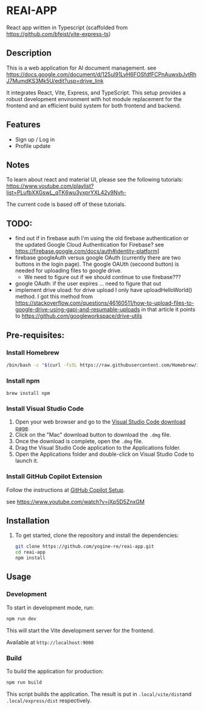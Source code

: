 # REAI-APP 
React app written in Typescript
(scaffolded from https://github.com/bfeist/vite-express-ts)

## Description

This is a web application for AI document management.
see https://docs.google.com/document/d/125ul91LyH6FOSfdfFCPnAuwxbJytRhJ7MumdKS3Mk5U/edit?usp=drive_link

It integrates React, Vite, Express, and TypeScript. This setup provides a robust development environment with hot module replacement for the frontend and an efficient build system for both frontend and backend.


## Features

- Sign up / Log in
- Profile update

## Notes

To learn about react and material UI, please see the following tutorials:
https://www.youtube.com/playlist?list=PLufbXXGswL_qTK6wu3yxprYXL42y9Nvh-

The current code is based off of these tutorials.

## TODO:
- find out if in firebase auth I'm using the old firebase authentication or the updated Google Cloud Authentication for Firebase?
see https://firebase.google.com/docs/auth#identity-platform]
- firebase googleAuth versus google OAuth (currently there are two buttons in the login page). The google OAUth (secoond button) is needed for uploading files to google drive.
   - We need to figure out if we should continue to use firebase???
- google OAuth: if the user expires ... need to figure that out
- implement drive uload: 
   for drive upload I only have uploadHelloWorld() method. I got this method from https://stackoverflow.com/questions/46160511/how-to-upload-files-to-google-drive-using-gapi-and-resumable-uploads
   in that article it points to https://github.com/googleworkspace/drive-utils
   

## Pre-requisites:

### Install Homebrew
```sh
/bin/bash -c "$(curl -fsSL https://raw.githubusercontent.com/Homebrew/install/HEAD/install.sh)"
```

### Install npm
```
brew install npm
```

### Install Visual Studio Code

1. Open your web browser and go to the [Visual Studio Code download page](https://code.visualstudio.com/Download).
2. Click on the "Mac" download button to download the `.dmg` file.
3. Once the download is complete, open the `.dmg` file.
4. Drag the Visual Studio Code application to the Applications folder.
5. Open the Applications folder and double-click on Visual Studio Code to launch it.

### Install GitHub Copilot Extension

Follow the instructions at [GitHub Copilot Setup](https://code.visualstudio.com/docs/copilot/setup).

see
https://www.youtube.com/watch?v=jXp5D5ZnxGM

## Installation

1. To get started, clone the repository and install the dependencies:

   ```bash
   git clone https://github.com/yogine-re/reai-app.git
   cd reai-app
   npm install
   ```

## Usage

### Development

To start in development mode, run:

```bash
npm run dev
```

This will start the Vite development server for the frontend.

Available at `http://localhost:9000`

### Build

To build the application for production:

```bash
npm run build
```

This script builds the application. The result is put in `.local/vite/dist`and `.local/express/dist` respectively.

